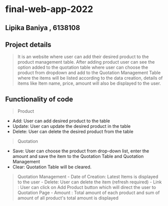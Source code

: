# final-web-app-2022

## Lipika Baniya , 6138108

## Project details
> It is an website where user can add their desired product to the product management table. After adding product user can see the option added to the quotation table where user can choose the product from dropdown and add to the Quotation Management Table where the items will be listed according to the data creation, details of items like Item name, price, amount will also be displayed to the user. 

## Functionality of code
> Product 
  - Add: User can add desired product to the table
  - Update: User can update the desired product in the table
  - Delete: User can delete the desired product from the table

> Quotation
  - Save: User can choose the product from drop-down list, enter the amount and save the item to the Quotation Table and Quotation Management
  - Clear: Quotation Table will be cleared. 
 
 > Quotation Management
    - Date of Creation: Latest Items is displayed to the user
    - Delete: User can delete the item (refresh required)
    - Link : User can click on Add Product button which will direct the user to Quotation Page 
    - Amount : Total amount of each product and sum of amount of all product's total amount is displayed 
